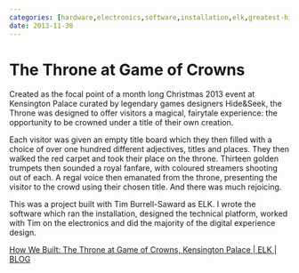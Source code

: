 ```yaml
---
categories: [hardware,electronics,software,installation,elk,greatest-hits,creative-technologist] 
date: 2013-11-30
---
```


# The Throne at Game of Crowns

Created as the focal point of a month long Christmas 2013 event at Kensington Palace curated by legendary games designers Hide&Seek, the Throne was designed to offer visitors a magical, fairytale experience: the opportunity to be crowned under a title of their own creation.

Each visitor was given an empty title board which they then filled with a choice of over one hundred different adjectives, titles and places. They then walked the red carpet and took their place on the throne. Thirteen golden trumpets then sounded a royal fanfare, with coloured streamers shooting out of each. A regal voice then emanated from the throne, presenting the visitor to the crowd using their chosen title. And there was much rejoicing.

This was a project built with Tim Burrell-Saward as ELK. I wrote the software which ran the installation, designed the technical platform, worked with Tim on the electronics and did the majority of the digital experience design.

[How We Built: The Throne at Game of Crowns, Kensington Palace | ELK | BLOG](http://elkworks.co.uk/blog/how-we-built-game-of-crowns-throne/)